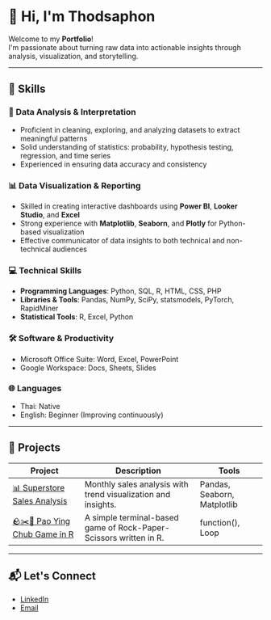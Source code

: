 # 👋 Hi, I'm Thodsaphon
Welcome to my **Portfolio**!  
I'm passionate about turning raw data into actionable insights through analysis, visualization, and storytelling.

---

## 🎯 Skills

### 🧠 Data Analysis & Interpretation
- Proficient in cleaning, exploring, and analyzing datasets to extract meaningful patterns
- Solid understanding of statistics: probability, hypothesis testing, regression, and time series
- Experienced in ensuring data accuracy and consistency

### 📊 Data Visualization & Reporting
- Skilled in creating interactive dashboards using **Power BI**, **Looker Studio**, and **Excel**
- Strong experience with **Matplotlib**, **Seaborn**, and **Plotly** for Python-based visualization
- Effective communicator of data insights to both technical and non-technical audiences

### 💻 Technical Skills
- **Programming Languages**: Python, SQL, R, HTML, CSS, PHP
- **Libraries & Tools**: Pandas, NumPy, SciPy, statsmodels, PyTorch, RapidMiner
- **Statistical Tools**: R, Excel, Python

### 🛠️ Software & Productivity
- Microsoft Office Suite: Word, Excel, PowerPoint
- Google Workspace: Docs, Sheets, Slides

### 🌐 Languages
- Thai: Native
- English: Beginner (Improving continuously)

---

## 🚀 Projects

| Project | Description | Tools |
|--------|-------------|--------|
| [📊 Superstore Sales Analysis](https://github.com/ThodsaphonChamnansuek/Superstore_Sales_Analysis.git) | Monthly sales analysis with trend visualization and insights. | Pandas, Seaborn, Matplotlib|
| [🪨✂️📄 Pao Ying Chub Game in R](https://github.com/yourusername/customer-churn-prediction) | A simple terminal-based game of Rock-Paper-Scissors written in R. | function(), Loop |


---

## 📬 Let's Connect

- [LinkedIn](https://www.linkedin.com/in/thodsaphon-chamnansuek-318642355)  
- [Email](mailto:thodsaphol.cha@gmail.com)

